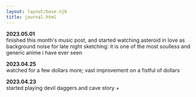 ```yaml
---
layout: layout/base.njk
title: journal.html
---
```


**2023.05.01**  
finished this month's music post, and started watching asteroid in love as background noise for late night sketching: it is one of the most soulless and generic anime i have ever seen

**2023.04.25**  
watched for a few dollars more; vast improvement on a fistful of dollars

**2023.04.23**  
started playing devil daggers and cave story +
